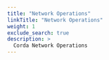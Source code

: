 ```yaml
---
title: "Network Operations"
linkTitle: "Network Operations"
weight: 1
exclude_search: true
description: >
  Corda Network Operations
---
```

